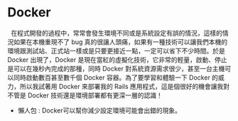 # Docker

&nbsp;&nbsp;在程式開發的過程中，常常會發生環境不同或是系統設定有誤的情況，這樣的情況如果在本機重現不了 bug 真的很讓人頭痛，如果有一種技術可以讓我們本機的環境跟測試站、正式站一樣或是只要更接近一點，一定可以省下不少時間。於是 Docker 出現了，Docker 是現在當紅的虛擬化技術，它非常的輕量，啟動、停止是可以在幾秒內完成的那種，同時 Docker 對系統資源需求很少，甚至一台主機可以同時啟動數百甚至數千個 Docker 容器。為了要學習和體驗一下 Docker 的威力，所以我試著用 Docker 來部署我的 Rails 應用程式，這是個很好的機會讓我對不管是 Docker 技術還是環境部署都有更深一層的認識！

* 懶人包 : Docker可以幫你減少設定環境可能會出錯的現象。
